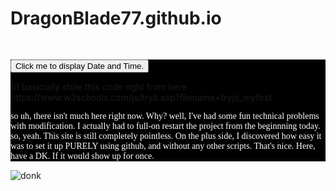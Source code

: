 # DragonBlade77.github.io
<!DOCTYPE html>
welcome to my crib!
<style>
  p { 
  font-family: sans_serif, monochrome;
  color: #ffffff
  }
  main {
  background: #000000;
  }
  </style>
  <main>
  <button type="button"
onclick="document.getElementById('demo').innerHTML = Date()">
Click me to display Date and Time.</button>

<p id="demo"></p>
//I basicially stole this code right from here https://www.w3schools.com/js/tryit.asp?filename=tryjs_myfirst 
  <p> so uh, there isn't much here right now. Why? well, I've had some fun technical problems with modification. I actually had to full-on restart the project from the beginnning today.
so, yeah. This site is still completely pointless. On the plus side, I discovered how easy it was to set it up PURELY using github, and without any other scripts. That's nice. Here, have a DK. If it would show up for once. 
</p>
</main>
<img alt="donk" src="https://media.discordapp.net/attachments/617165966861664269/703380950699999333/server_weapon42.jpg"; hight: 400px; width: 400px; />
